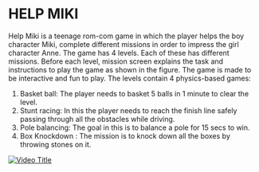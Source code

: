 # HELP MIKI
 
Help Miki is a teenage rom-com
game in which the player helps the boy character Miki,
complete different missions in order to impress the girl
character Anne. The game has 4 levels. Each of these has
different missions. Before each level, mission screen explains
the task and instructions to play the game as shown in the
figure. The game is made to be interactive and fun to play. The
levels contain 4 physics-based games:
1. Basket ball: The player needs to basket 5 balls in 1
minute to clear the level.
2. Stunt racing: In this the player needs to reach the finish
line safely passing through all the obstacles while
driving.
3. Pole balancing: The goal in this is to balance a pole for
15 secs to win.
4. Box Knockdown : The mission is to knock down all the
boxes by throwing stones on it.

[![Video Title](https://img.youtube.com/vi/hHLlxR6oOFA/maxresdefault.jpg)](https://www.youtube.com/watch?v=hHLlxR6oOFA)
